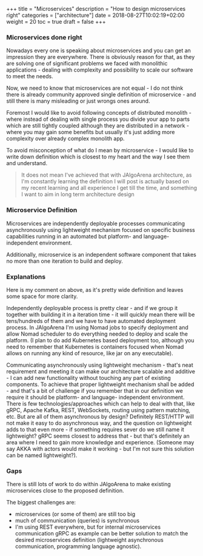 +++
title = "Microservices"
description = "How to design microservices right"
categories = ["architecture"]
date = 2018-08-27T10:02:19+02:00
weight = 20
toc = true
draft = false
+++

### Microservices done right

Nowadays every one is speaking about microservices and you can get an impression they are everywhere. 
There is obviously reason for that, as they are solving one of significant problems we faced with
monolithic applications - dealing with complexity and possibility to scale our software to meet the needs.

Now, we need to know that microservices are not equal - I do not think there is already community approved
single definition of microservice - and still there is many misleading or just wrongs ones around.

Foremost I would like to avoid following concepts of distributed monolith - where instead of dealing with
single process you divide your app to parts which are still tightly coupled although they are distributed
in a network - where you may gain some benefits but usually it's just adding more complexity over already
complex monolith app.

To avoid misconception of what do I mean by microservice - I would like to write down definition which is
closest to my heart and the way I see them and understand.

> It does not mean I've achieved that with JAlgoArena architecture, as I'm constantly learning the definition
I will post is actually based on my recent learning and all experience I get till the time, and something
I want to aim in long term architecture design

### Microservice Definition

Microservices are independently deployable processes communicating asynchronously using lightweight
mechanism focused on specific business capabilities running in an automated but platform- and language-
independent environment.

Additionally, microservice is an independent software component that takes no more than one iteration to build
and deploy.

### Explanations

Here is my comment on above, as it's pretty wide definition and leaves some space for more clarity.

Independently deployable process is pretty clear - and if we group it together with building it in a iteration
time - it will quickly mean there will be tens/hundreds of them and we have to have automated deployment
process. In JAlgoArena I'm using Nomad jobs to specify deployment and allow Nomad scheduler to do
everything needed to deploy and scale the platform. (I plan to do add Kubernetes based deployment too, although
you need to remember that Kubernetes is containers focused when Nomad allows on running any kind
of resource, like jar on any executable).

Communicating asynchronously using lightweight mechanism - that's neat requirement and meeting it
can make our architecture scalable and additive - I can add new functionality without touching any part of existing
components. To achieve that proper lightweight mechanism shall be added - and that's a bit of challenge
if you remember that in our definition we require it should be platform- and language- independent
environment. There is few technologies/approaches which can help to deal with that, like gRPC, Apache Kafka, REST,
WebSockets, routing using pattern matching, etc. But are all of them asynchronous by design?
Definitely REST/HTTP will not make it easy to do asynchronous way, and the question on lightweight
adds to that even more - if something requires sever do we still name it lightweight? gRPC seems
closest to address that - but that's definitely an area where I need to gain more knowledge and experience.
(Someone may say AKKA with actors would make it working - but I'm not sure this solution can be named
lightweight?).

### Gaps

There is still lots of work to do within JAlgoArena to make existing microservices close to the proposed definition.

The biggest challenges are:

- microservices (or some of them) are still too big
- much of communication (queries) is synchronous
- I'm using REST everywhere, but for internal microservices communication gRPC as example can be better
solution to match the desired microservices definition (lightweight asynchronous communication, programming 
language agnostic).  
